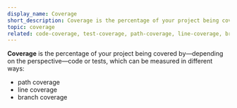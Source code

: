 ```yaml
---
display_name: Coverage
short_description: Coverage is the percentage of your project being covered by—depending on the perspective—code or tests.
topic: coverage
related: code-coverage, test-coverage, path-coverage, line-coverage, branch-coverage, automated-testing, coverage-report, serenity-bdd, cicd
---
```

**Coverage** is the percentage of your project being covered by—depending on the perspective—code or tests, which can be measured in different ways:
* path coverage
* line coverage
* branch coverage
